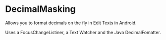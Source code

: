 # DecimalMasking
Allows you to format decimals on the fly in Edit Texts in Android.  

Uses a FocusChangeListiner, a Text Watcher and the Java DecimalFomatter.

